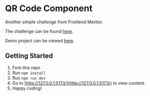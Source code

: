 # QR Code Component

Another simple challenge from Frontend Mentor.

The challenge can be found [here]().

Demo project can be viewed [here](https://davinaleong.github.io/fem-qr-code-component/).

## Getting Started

1. Fork this repo
2. Run `npm install`
3. Run `npm run dev`
4. Go to [http://127.0.0.1:5173/](http://127.0.0.1:5173/) to view content.
5. Happy coding!
